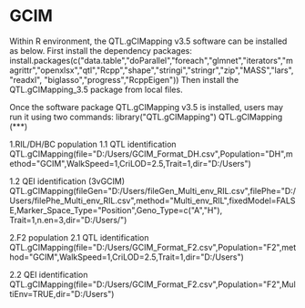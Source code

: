 # GCIM

Within R environment, the QTL.gCIMapping v3.5 software can be installed as below. 
First install the dependency packages:
install.packages(c("data.table","doParallel","foreach","glmnet","iterators","magrittr","openxlsx","qtl","Rcpp","shape","stringi","stringr","zip","MASS","lars","readxl", "biglasso","progress","RcppEigen"))
Then install the QTL.gCIMapping_3.5 package from local files.

Once the software package QTL.gCIMapping v3.5 is installed, users may run it using two commands:
library("QTL.gCIMapping")
QTL.gCIMapping (***)

1.RIL/DH/BC population
1.1 QTL identification
QTL.gCIMapping(file="D:/Users/GCIM_Format_DH.csv",Population="DH",method="GCIM",WalkSpeed=1,CriLOD=2.5,Trait=1,dir="D:/Users")

1.2 QEI identification (3vGCIM)
QTL.gCIMapping(fileGen="D:/Users/fileGen_Multi_env_RIL.csv",filePhe="D:/Users/filePhe_Multi_env_RIL.csv",method="Multi_env_RIL",fixedModel=FALSE,Marker_Space_Type="Position",Geno_Type=c("A","H"), Trait=1,n.en=3,dir="D:/Users/")

2.F2 population
2.1 QTL identification
QTL.gCIMapping(file="D:/Users/GCIM_Format_F2.csv",Population="F2",method="GCIM",WalkSpeed=1,CriLOD=2.5,Trait=1,dir="D:/Users")

2.2 QEI identification
QTL.gCIMapping(file="D:/Users/GCIM_Format_F2.csv",Population="F2",MultiEnv=TRUE,dir="D:/Users")
